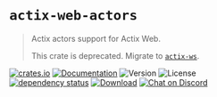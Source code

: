 # `actix-web-actors`

> Actix actors support for Actix Web.
>
> This crate is deprecated. Migrate to [`actix-ws`](https://crates.io/crates/actix-ws).

<!-- prettier-ignore-start -->

[![crates.io](https://img.shields.io/crates/v/actix-web-actors?label=latest)](https://crates.io/crates/actix-web-actors)
[![Documentation](https://docs.rs/actix-web-actors/badge.svg?version=4.3.1)](https://docs.rs/actix-web-actors/4.3.1)
![Version](https://img.shields.io/badge/rustc-1.72+-ab6000.svg)
![License](https://img.shields.io/crates/l/actix-web-actors.svg)
<br />
[![dependency status](https://deps.rs/crate/actix-web-actors/4.3.1/status.svg)](https://deps.rs/crate/actix-web-actors/4.3.1)
[![Download](https://img.shields.io/crates/d/actix-web-actors.svg)](https://crates.io/crates/actix-web-actors)
[![Chat on Discord](https://img.shields.io/discord/771444961383153695?label=chat&logo=discord)](https://discord.gg/NWpN5mmg3x)

<!-- prettier-ignore-end -->
